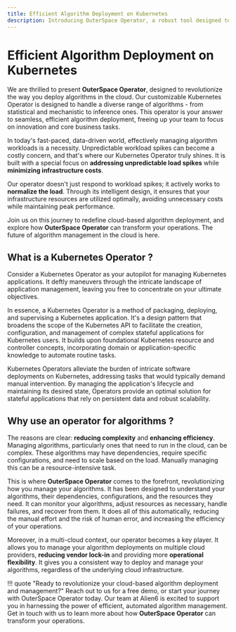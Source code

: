 ```yaml
---
title: Efficient Algorithm Deployment on Kubernetes
description: Introducing OuterSpace Operator, a robust tool designed to revolutionize the way you deploy algorithms in the cloud.
---
```


# Efficient Algorithm Deployment on Kubernetes

We are thrilled to present __OuterSpace Operator__, designed to revolutionize the way you deploy algorithms in the cloud. Our customizable Kubernetes Operator is designed to handle a diverse range of algorithms - from statistical and mechanistic to inference ones. This operator is your answer to seamless, efficient algorithm deployment, freeing up your team to focus on innovation and core business tasks.

In today's fast-paced, data-driven world, effectively managing algorithm workloads is a necessity. Unpredictable workload spikes can become a costly concern, and that's where our Kubernetes Operator truly shines. It is built with a special focus on __addressing unpredictable load spikes__ while __minimizing infrastructure costs__.

Our operator doesn't just respond to workload spikes; it actively works to __normalize the load__. Through its intelligent design, it ensures that your infrastructure resources are utilized optimally, avoiding unnecessary costs while maintaining peak performance.

Join us on this journey to redefine cloud-based algorithm deployment, and explore how __OuterSpace Operator__ can transform your operations. The future of algorithm management in the cloud is here.

## What is a Kubernetes Operator ?

Consider a Kubernetes Operator as your autopilot for managing Kubernetes applications. It deftly maneuvers through the intricate landscape of application management, leaving you free to concentrate on your ultimate objectives.

In essence, a Kubernetes Operator is a method of packaging, deploying, and supervising a Kubernetes application. It's a design pattern that broadens the scope of the Kubernetes API to facilitate the creation, configuration, and management of complex stateful applications for Kubernetes users. It builds upon foundational Kubernetes resource and controller concepts, incorporating domain or application-specific knowledge to automate routine tasks.

Kubernetes Operators alleviate the burden of intricate software deployments on Kubernetes, addressing tasks that would typically demand manual intervention. By managing the application's lifecycle and maintaining its desired state, Operators provide an optimal solution for stateful applications that rely on persistent data and robust scalability.

## Why use an operator for algorithms ?

The reasons are clear: __reducing complexity__ and __enhancing efficiency__. Managing algorithms, particularly ones that need to run in the cloud, can be complex. These algorithms may have dependencies, require specific configurations, and need to scale based on the load. Manually managing this can be a resource-intensive task.

This is where __OuterSpace Operator__ comes to the forefront, revolutionizing how you manage your algorithms. It has been designed to understand your algorithms, their dependencies, configurations, and the resources they need. It can monitor your algorithms, adjust resources as necessary, handle failures, and recover from them. It does all of this automatically, reducing the manual effort and the risk of human error, and increasing the efficiency of your operations.

Moreover, in a multi-cloud context, our operator becomes a key player. It allows you to manage your algorithm deployments on multiple cloud providers, __reducing vendor lock-in__ and providing more __operational flexibility__. It gives you a consistent way to deploy and manage your algorithms, regardless of the underlying cloud infrastructure.

!!! quote "Ready to revolutionize your cloud-based algorithm deployment and management?"
    Reach out to us for a free demo, or start your journey with OuterSpace Operator today. Our team at Alien6 is excited to support you in harnessing the power of efficient, automated algorithm management. Get in touch with us to learn more about how __OuterSpace Operator__ can transform your operations.